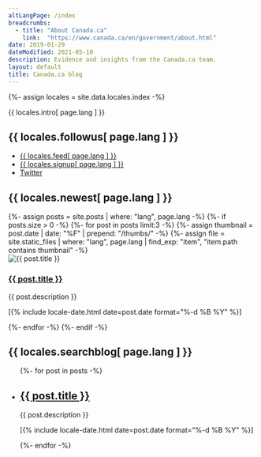 ```yaml
---
altLangPage: /index
breadcrumbs:
  - title: "About Canada.ca"
    link:  "https://www.canada.ca/en/government/about.html"
date: 2019-01-29
dateModified: 2021-05-10
description: Evidence and insights from the Canada.ca team.
layout: default
title: Canada.ca blog
---
```


{%- assign locales = site.data.locales.index -%}
<p>{{ locales.intro[ page.lang ] }}</p>
<section class="followus">
	<h2>{{ locales.followus[ page.lang ] }}</h2>
	<ul>
		<li><a href="{{ site.baseurl }}/{{ locales.feedurl[ page.lang ] }}" class="rss" rel="external"><span class="wb-inv">{{ locales.feed[ page.lang ] }}</span></a></li>
		<li><a href="{{ site.baseurl }}/pages/{{ locales.signupurl[ page.lang ] }}" class="email" rel="external"><span class="wb-inv">{{ locales.signup[ page.lang ] }}</span></a></li>
		<li><a href="https://twitter.com/{{ locales.twitterhandle[ page.lang ] }}" class="twitter" rel="external"><span class="wb-inv">Twitter</span></a></li>
	</ul>
</section>
<h2 class="wb-inv">{{ locales.newest[ page.lang ] }}</h2>
<div class="row wb-eqht-grd main-card mrgn-tp-lg">
{%- assign posts = site.posts | where: "lang", page.lang -%}
{%- if posts.size > 0 -%}
	{%- for post in posts limit:3 -%}
    {%- assign thumbnail = post.date | date: "%F" | prepend: "/thumbs/" -%}
    {%- assign file = site.static_files | where: "lang", page.lang | find_exp: "item", "item.path contains thumbnail" -%}
	<div class="col-md-4">
		<div class="hght-inhrt">
			<div class="hidden-xs hidden-sm">
				<img src="{{ file.path | absolute_url }}" alt="{{ post.title }}" class="img-responsive mrgn-bttm-md thumbnail">
			</div>
			<h3><a href="{{ post.url | absolute_url }}" class="stretched-link">{{ post.title }}</a></h3>
			<p>{{ post.description }}</p>
			<p class="small"><time datetime="{{ post.date | date: "%F" }}" class="nowrap">[{% include locale-date.html date=post.date format="%-d %B %Y" %}]</time></p>
		</div>
	</div>
	{%- endfor -%}
{%- endif -%}
</div>
<h2>{{ locales.searchblog[ page.lang ] }}</h2>
<div class="wb-filter">
	<section id="patterns" class="grouped">
		<ul class="list-unstyled">
			{%- for post in posts -%}
			<li>
				<h2 class="h3"><a href="{{ post.url | remove_first: '/' | remove_first: page.lang }}">{{ post.title }}</a></h2>
				<p>{{ post.description }}</p>
				<p class="small"><time datetime="{{ post.date | date: "%F" }}" class="nowrap">[{% include locale-date.html date=post.date format="%-d %B %Y" %}]</time></p>
			</li>
			{%- endfor -%}
		</ul>
	</section>
</div>